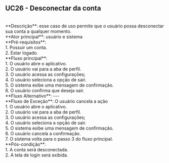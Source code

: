 ## UC26 - Desconectar da conta

<br />
**Descrição**: esse caso de uso permite que o usuário possa desconectar sua conta a qualquer momento.

<br />
**Ator principal**: usuário e sistema

<br />
**Pré-requisitos**:
<br /> 1. Possuir um conta.
<br /> 2. Estar logado.

<br />
**Fluxo principal**:
<br /> 1. O usuário abre o aplicativo.
<br /> 2. O usuário vai para a aba de perfil.
<br /> 3. O usuário acessa as configurações;
<br /> 4. O usuário seleciona a opção de sair.
<br /> 5. O sistema exibe uma mensagem de confirmação.
<br /> 6. O usuário confirma que deseja sair.

<br />
**Fluxo Alternativo**: ---

<br />
**Fluxo de Exceção**: O usuário cancela a ação
<br /> 1. O usuário abre o aplicativo.
<br /> 2. O usuário vai para a aba de perfil.
<br /> 3. O usuário acessa as configurações;
<br /> 4. O usuário seleciona a opção de sair.
<br /> 5. O sistema exibe uma mensagem de confirmação.
<br /> 6. O usuário cancela a confirmação.
<br /> 7. O sistema volta para o passo 3 do fluxo principal.

<br />
**Pós-condição**:
<br /> 1. A conta será desconectada.
<br /> 2. A tela de login será exibida.
